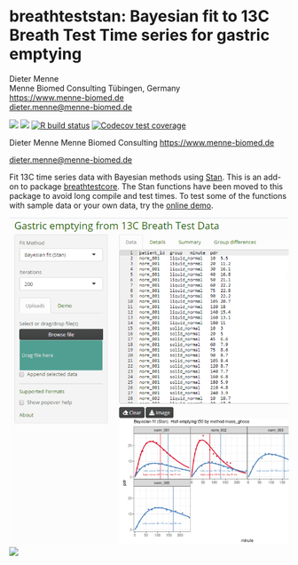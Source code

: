 # breathteststan: Bayesian fit to 13C Breath Test Time series for gastric emptying

Dieter Menne  
Menne Biomed Consulting Tübingen, Germany  
<https://www.menne-biomed.de>  
[dieter.menne\@menne-biomed.de](mailto:dieter.menne@menne-biomed.de)

<!-- badges: start -->

[![](https://cranlogs.r-pkg.org/badges/grand-total/breathteststan)](https://CRAN.R-project.org/package=breathteststan) [![](http://www.r-pkg.org/badges/last-release/breathteststan)](https://CRAN.R-project.org/package=breathteststan) [![R build status](https://github.com/dmenne/breathteststan/workflows/R-CMD-check/badge.svg)](https://github.com/dmenne/breathteststan/actions) [![Codecov test coverage](https://codecov.io/gh/dmenne/breathteststan/branch/main/graph/badge.svg)](https://codecov.io/gh/dmenne/breathteststan?branch=master)

<!-- badges: end -->

Dieter Menne Menne Biomed Consulting <https://www.menne-biomed.de>

[dieter.menne\@menne-biomed.de](mailto:dieter.menne@menne-biomed.de)

Fit 13C time series data with Bayesian methods using [Stan](https://mc-stan.org/). This is an add-on to package [breathtestcore](https://github.com/dmenne/breathtestcore). The Stan functions have been moved to this package to avoid long compile and test times. To test some of the functions with sample data or your own data, try the [online demo](https://apps.menne-biomed.de/breathtestshiny/).

![](tools/readme/breathtestshiny.png) ![](tools/readme/README-01.png)
